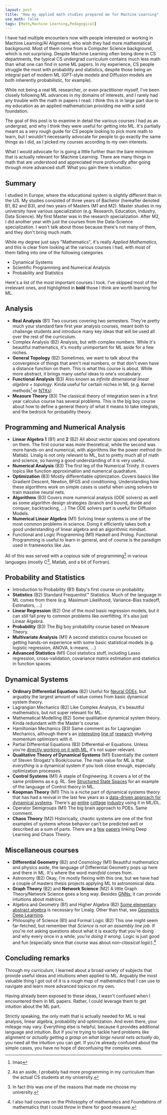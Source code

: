 ```yaml
---
layout: post
title: "How my applied math studies prepared me for Machine Learning"
use_math: false
tags: [Math,Machine Learning,Pedagogical]
---
```


I have had multiple encounters now with people interested or working in Machine Learning/AI Alignment, who wish they had more mathematical background. Most of them come from a Computer Science background, which is not surprising. Despite Machine Learning often being done in CS departments, the typical CS undergrad curriculum contains much less math than what one can find in some ML papers. In my experience, CS people struggle the most with probability and statistics, despite those being an integral part of modern ML (GPT-style models and Diffusion models are both inherently probabilistic, for example).

While not being a real ML researcher, or even practitioner myself, I've been closely following ML advances in my domains of interests, and I rarely had any trouble with the math in papers I read. I think this is in large part due to my education as an applied mathematician providing me with a solid foundation.

The goal of this post is to examine in detail the various courses I had as an undergrad, and why I think they were useful for getting into ML. It's partially meant as a very rough guide for CS people looking to pick more math to learn, but I wouldn't necessarily advocate for people to go exactly the same things as I did, as I picked my courses according to my own interests.

What I *would* advocate for is going a little further than the bare minimum that is actually relevant for Machine Learning. There are many things in math that are understood and appreciated more profoundly after going through more advanced stuff. What you gain there is intuition.

## Summary

I studied in Europe, where the educational system is slightly different than in the US. My studies consisted of three years of Bachelor (hereafter denoted B1, B2 and B3), and two years of Masters (M1 and M2). Master studies in my university have various specialization (e.g. Research, Education, Industry, Data Science). My first Master was in the research specialization. After M2, I did another year with just the courses from the Data-Science specialization. I won't talk about those because there's not many of them, and they don't bring much math.

While my degree just says "Mathematics", it's really *Applied Mathematics*, and this is clear from looking at the various courses I had, with most of them falling into one of the following categories
- Dynamical Systems
- Scientific Programming and Numerical Analysis
- Probability and Statistics

Here's a list of the most important courses I took. I've skipped most of the irrelevant ones, and highlighted in **bold** those I think are worth learning for ML.

## Analysis

- **Real Analysis** (B1) Two courses covering two semesters. They're pretty much your standard fare first year analysis courses, meant both to challenge students and introduce many key ideas that will be used all over the rest of the curriculum.
- Complex Analysis (B2) Analysis, but with complex numbers. While it's beautiful mathematics, it's mostly unimportant for ML aside for a few niches.
- **General Topology** (B2) Sometimes, we want to talk about the convergence of things that aren't real numbers, or that don't even have a distance function on them. This is what this course is about. While more abstract, it brings many useful ideas to one's vocabulary.
- **Functional Analysis** (B3) Also known as *infinite dimensional linear algebra + topology*. Kinda useful for certain niches in ML (e.g. Kernel methods[^kernel] or [NTKs](https://arxiv.org/abs/1806.07572))
- **Measure Theory** (B3) The classical theory of integration seen in a first year calculus course has several problems. This is the big boy course about how to define a general theory of what it means to take integrals, and the bedrock for probability theory.

[^kernel]: lmao

## Programming and Numerical Analysis

- **Linear Algebra 1** (B1) and **2** (B2) All about vector spaces and operations on them. The first course was more theoretical, while the second was more hands-on and numerical, with algorithms like the power method (in Matlab). Linalg is not only relevant to ML, but to pretty much all of math and science, so having a good understanding of it is very useful.
- **Numerical Analysis** (B3) The first leg of the Numerical Trinity. It covers topics like function approximation and numerical quadrature.
- **Optimization** (B3) Mostly differentiable optimization. Covers basics like Gradient Descent, Newton, BFGS and conditioning. Understanding how these algorithms work on simple cases is useful when using solvers to train massive neural nets.
- **Algorithms** (B3) Covers more numerical analysis (ODE solvers) as well as some algorithm design strategies (branch and bound, divide and conquer, backtracking, ...) The ODE solvers part is useful for Diffusion Models.
- **Numerical Linear Algebra** (M1) Solving linear systems is one of the most common problems in science. Doing it efficiently takes both a good understanding of linear algebra and an algorithmic mindset. 
- Functional and Logic Programming (M1) Haskell and Prolog. Functional Programming is useful to learn in general, and of course is the paradigm used in frameworks like Jax.

All of this was served with a copious side of programming[^programming] in various languages (mostly C[^clang], Matlab, and a bit of Fortran).

[^programming]: As an aside, I probably had more programming in my curriculum than the actual CS students at my university.
[^clang]: In fact this was one of the reasons that made me choose my university.

## Probability and Statistics

- Introduction to Probability (B1) Baby's first course on probability.
- **Statistics** (B2) Standard Frequentist™ Statistics. Much of the language in ML comes from there (e.g. Maximum Likelihood, Variance-Bias tradeoff, Estimators, ...)
- **Linear Regression** (B2) One of the most basic regression models, but it can still fall prey to common problems like overfitting. It's also just Linear Algebra.
- **Probability** (B3) The Big boy probability course based on Measure Theory.
- **Multivariate Analysis** (M1) A second statistics course focused on getting hands-on experience with some basic statistical models (e.g. logistic regression, ANOVA, k-means, ...)
- **Advanced Statistics** (M1) Cool statistics stuff, including Lasso regression, cross-validation, covariance matrix estimation and statistics in function spaces.

## Dynamical Systems

- **Ordinary Differential Equations** (B2) Useful for [Neural ODEs](https://arxiv.org/abs/1806.07366), but arguably the largest amount of value comes from basic dynamical system theory.
- Lagrangian Mechanics (B2) Like Complex Analysis, it's beautiful mathematics, but not super relevant for ML.
- Mathematical Modelling (B2) Some qualitative dynamical system theory. Kinda redundant with the Master's course.
- Hamiltonian Mechanics (B3) Same comment as for Lagrangian Mechanics, although there's an [interesting](http://arxiv.org/abs/1905.07436) [line of](http://arxiv.org/abs/2004.06840) [research](http://arxiv.org/abs/2002.12493) studying momentum optimizers with it.
- Partial Differential Equations (B3) Differential-er Equations. Unless you're [directly working on it with ML](https://arxiv.org/abs/2108.08481), it's not super relevant.
- **Qualitative Theory of Dynamical Systems** (M1) Essentially the content of Steven Strogatz's Book/course. The main value for ML is that *everything* is a dynamical system if you look close enough, especially optimization processes.
- **Control Systems** (M1) A staple of Engineering. It covers a lot of the same problems as e.g. RL. See [Structured State Spaces](https://arxiv.org/abs/2111.00396) for an example of the language of Control theory in ML.
- **Koopman Theory** (M1) This is a niche part of dynamical systems theory that has had a revival in the last few years as a [data-driven approach for dynamical systems](https://nicholasgeneva.com/deep-learning/koopman/dynamics/2020/05/30/intro-to-koopman.html). There's [an](https://www.nature.com/articles/s41467-018-07210-0) [entire](https://arxiv.org/abs/1708.06850) [cottage](http://koopman.csail.mit.edu/) [industry](http://arxiv.org/abs/2006.02361) using it in ML/DL.
- Operator Semigroups (M1) The big brain approach to PDEs. Same comment.
- **Chaos Theory** (M2) Historically, chaotic systems are one of the first examples of systems whose behavior can't be predicted well or described as a sum of parts. There are [a](http://arxiv.org/abs/1606.05336) [few](http://arxiv.org/abs/1606.05340) [papers](http://arxiv.org/abs/1909.05176) linking Deep Learning and Chaos Theory.

## Miscellaneous courses

- **Differential Geometry** (B2) and Cosmology (M1) Beautiful mathematics and physics aside, the language of Differential Geometry pops up here and there in ML. It's where the word *manifold* comes from.
- Astronomy (B2) Okay, I'm mostly flexing with this one, but we have had a couple of masters thesis projects applying ML to astronomical data.
- **Graph Theory** (B2) and **Network Science** (M2) A little Graph Theory/Network Science goes a long way. Besides [GNNs](https://arxiv.org/abs/1812.08434), it can provide intuitions about matrices.
- Algebra and Geometry (B1) and Higher Algebra (B2) [Some elementary abstract algebra](https://www.eleuther.ai/beginners.pdf) is necessary for Linalg. Other than that, see [Geometric Deep Learning](https://geometricdeeplearning.com/).
- Philosophy of Science (B1) and Formal Logic (B2) This one might seem far-fetched, but remember that *Science is not an assembly line job*. If you're not asking questions about what it is exactly that you're doing and why every once in a while, *you're doing it wrong*. Logic is just good and fun (especially since that course was about *non-classical logic*).[^phil] 

[^phil]: I also had courses on the Philosophy of mathematics and Foundations of mathematics that I could throw in there for good measure.

## Concluding remarks

Through my curriculum, I learned about a broad variety of subjects that provide useful ideas and intuitions when applied to ML. Arguably the most valuable thing I got out of it is a *rough map* of mathematics that I can use to navigate and learn more advanced topics on my own.

Having already been exposed to these ideas, I wasn't confused when I encountered them in ML papers. Rather, I could leverage them to get intuition about the ML part.

Strictly speaking, the only math that is actually needed for ML is real analysis, linear algebra, probability and optimization. And even there, your mileage may vary. Everything else is helpful, because it provides additional language and intuition. But if you're trying to tackle hard problems like alignment or *actually getting a grasp on what large neural nets actually do*, you need all the intuition you can get. If you're already confused about the simple cases, you have no hope of deconfusing the complex ones.